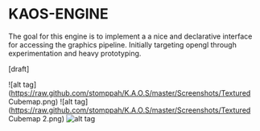 KAOS-ENGINE
====

The goal for this engine is to implement a a nice and declarative interface for accessing the graphics pipeline. 
Initially targeting opengl through experimentation and heavy prototyping.


[draft]

![alt tag](https://raw.github.com/stomppah/K.A.O.S/master/Screenshots/Textured Cubemap.png)
![alt tag](https://raw.github.com/stomppah/K.A.O.S/master/Screenshots/Textured Cubemap 2.png)
![alt tag](https://dl.dropboxusercontent.com/u/8405187/Game%202014-02-15%2020-31-58-87.bmp)